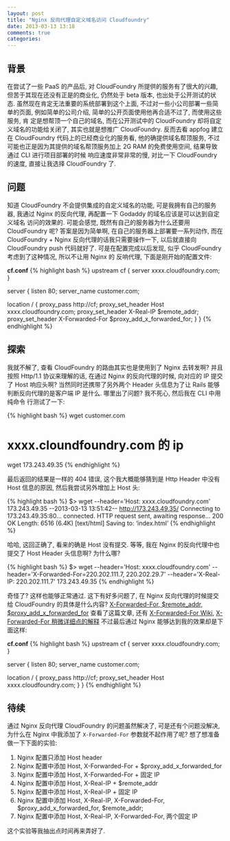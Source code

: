 ```yaml
---
layout: post
title: "Nginx 反向代理自定义域名访问 Cloudfoundry"
date: 2013-03-13 13:18
comments: true
categories: 
---
```

## 背景
在尝试了一些 PaaS 的产品后, 对 CloudFoundry 所提供的服务有了很大的兴趣, 但苦于其现在还没有正是的商业化, 仍然处于 beta 版本, 也出处于公开测试的状态. 
虽然现在肯定无法重要的系统部署到这个上面, 不过对一些小公司部署一些简单的页面, 例如简单的公司介绍, 简单的公开页面使用他再合适不过了, 而使用这些服务, 肯
定是想帮顶一个自己的域名, 而在公开测试中的 CloudFoundry 却将自定义域名的功能给关闭了, 其实也就是想推广 CloudFoundry. 反而去看 appfog 建立在 CloudFoundry
代码上的已经商业化的服务看, 他的确提供域名帮顶服务, 不过可能也正是因为其提供的域名帮顶服务加上 2G RAM 的免费使用空间, 结果导致通过 CLI 进行项目部署的时候
响应速度非常非常的慢, 对比一下 CloudFoundry 的速度, 直接让我选择 CloudFoundry 了.


## 问题
知道 CloudFoundry 不会提供集成的自定义域名的功能, 可是我拥有自己的服务器, 我通过 Nginx 的反向代理, 再配置一下 Godaddy 的域名应该是可以达到自定义域名
访问的效果的. 可能会感觉, 既然有自己的服务器为什么还要用 CloudFoundry 呢? 答案是因为简单啊, 在自己的服务器上部署要一系列动作, 而在 CloudFoundry + Nginx 
反向代理的话我只需要操作一下, 以后就直接向 CloudFoundry push 代码就好了. 可是在配置完成以后发现, 似乎 CloudFoundry 考虑到了这种情况, 所以不让用 Nginx 的
反响代理, 下面是刚开始的配置文件:

**cf.conf**
{% highlight bash %}
upstream cf {
  server xxxx.cloudfoundry.com;
}

server {
  listen 80;
  server_name customer.com;

  location / {
    proxy_pass http://cf;
    proxy_set_header Host xxxx.cloudfoundry.com;
    proxy_set_header X-Real-IP $remote_addr;
    proxy_set_header X-Forwarded-For $proxy_add_x_forwarded_for;
  }
}
{% endhighlight %}


## 探索
我就不解了, 查看 CloudFoundry 的路由其实也是使用到了 Nginx 去转发啊? 并且按照 Http/1.1 协议来理解的话, 在通过 Nginx 的反向代理的时候, 向对应的 IP 提交
了 Host 响应头啊? 当然同时还携带了另外两个 Header 头信息为了让 Rails 能够判断反向代理的是客户端 IP 是什么. 哪里出了问题? 我不死心, 然后我在 CLI 中用纯命令
行测试了一下:

{% highlight bash %}
wget customer.com
# xxxx.cloundfoundry.com 的 ip
wget 173.243.49.35
{% endhighlight %}

最后返回的结果是一样的 404 错误, 这个我大概能够猜到是 Http Header 中没有 Host 信息的原因, 然后我尝试另外增加上 Host 头:

{% highlight bash %}
$> wget --header='Host: xxxx.cloudfoundry.com' 173.243.49.35
--2013-03-13 13:51:42--  http://173.243.49.35/
Connecting to 173.243.49.35:80... connected.
HTTP request sent, awaiting response... 200 OK
Length: 6516 (6.4K) [text/html]
Saving to: ‘index.html’
{% endhighlight %}

哈哈, 这回正确了, 看来的确是 Host 没有提交. 等等, 我在 Nginx 的反向代理中也提交了 Host Header 头信息啊? 为什么哪? 

{% highlight bash %}
$> wget --header='Host: xxxx.cloudfoundry.com' --header='X-Forwarded-For=220.202.111.7, 220.202.29.7' --header='X-Real-IP: 220.202.111.7' 173.243.49.35
{% endhighlight %}

奇怪了? 这样也能够正常通过. 这下有好多问题了, 在 Nginx 反向代理的时候提交给 CloudFoundry 的具体是什么内容? [X-Forwarded-For, $remote_addr, $proxy_add_x_forwarded_for](http://lavafree.iteye.com/blog/1559183)
查看了这篇文章, 还有 [X-Forwarded-For Wiki](https://en.wikipedia.org/wiki/X-Forwarded-For), [X-Forwarded-For 稍微详细点的解释](http://rod.vagg.org/2011/07/wrangling-the-x-forwarded-for-header/)
不过最后通过 Nginx 能够达到我的效果却是下面这样:

**cf.conf**
{% highlight bash %}
upstream cf {
  server xxxx.cloudfoundry.com;
}

server {
  listen 80;
  server_name customer.com;

  location / {
    proxy_pass http://cf;
    proxy_set_header Host xxxx.cloudfoundry.com;
  }
}
{% endhighlight %}


## 待续
通过 Nginx 反向代理 CloudFoundry 的问题虽然解决了, 可是还有个问题没解决, 为什么在 Nginx 中我添加了 `X-Forwarded-For` 参数就不起作用了呢? 想了想准备做一下下面的实验:

1. Nginx 配置只添加 Host header
2. Nginx 配置中添加 Host, X-Forwarded-For + $proxy_add_x_forwarded_for
3. Nginx 配置中添加 Host, X-Forwarded-For + 固定 IP
4. Nginx 配置中添加 Host, X-Real-IP + $remote_addr
5. Nginx 配置中添加 Host, X-Real-IP + 固定 IP
6. Nginx 配置中添加 Host, X-Real-IP, X-Forwarded-For, $proxy_add_x_forwarded_for, $remote_addr;
7. Nginx 配置中添加 Host, X-Real-IP, X-Forwarded-For, 两个固定 IP

这个实验等我抽出点时间再来弄好了.


